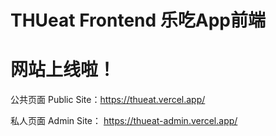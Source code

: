 # THUeat Frontend 乐吃App前端

# 网站上线啦！
公共页面 Public Site：https://thueat.vercel.app/

私人页面 Admin Site： https://thueat-admin.vercel.app/

